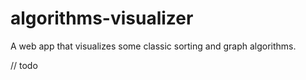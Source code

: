 # algorithms-visualizer
 A web app that visualizes some classic sorting and graph algorithms.

// todo
